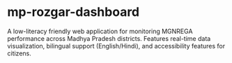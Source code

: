 # mp-rozgar-dashboard
A low-literacy friendly web application for monitoring MGNREGA performance across Madhya Pradesh districts. Features real-time data visualization, bilingual support (English/Hindi), and accessibility features for citizens.
